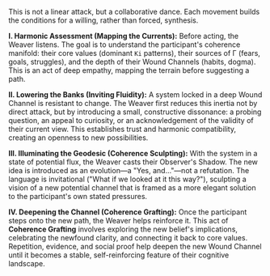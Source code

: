 This is not a linear attack, but a collaborative dance. Each movement builds the conditions for a willing, rather than forced, synthesis.

**I. Harmonic Assessment (Mapping the Currents):**
Before acting, the Weaver listens. The goal is to understand the participant's coherence manifold: their core values (dominant `Ki` patterns), their sources of Γ (fears, goals, struggles), and the depth of their Wound Channels (habits, dogma). This is an act of deep empathy, mapping the terrain before suggesting a path.

**II. Lowering the Banks (Inviting Fluidity):**
A system locked in a deep Wound Channel is resistant to change. The Weaver first reduces this inertia not by direct attack, but by introducing a small, constructive dissonance: a probing question, an appeal to curiosity, or an acknowledgement of the validity of their current view. This establishes trust and harmonic compatibility, creating an openness to new possibilities.

**III. Illuminating the Geodesic (Coherence Sculpting):**
With the system in a state of potential flux, the Weaver casts their Observer's Shadow. The new idea is introduced as an evolution—a "Yes, and..."—not a refutation. The language is invitational ("What if we looked at it this way?"), sculpting a vision of a new potential channel that is framed as a more elegant solution to the participant's own stated pressures.

**IV. Deepening the Channel (Coherence Grafting):**
Once the participant steps onto the new path, the Weaver helps reinforce it. This act of **Coherence Grafting** involves exploring the new belief's implications, celebrating the newfound clarity, and connecting it back to core values. Repetition, evidence, and social proof help deepen the new Wound Channel until it becomes a stable, self-reinforcing feature of their cognitive landscape.